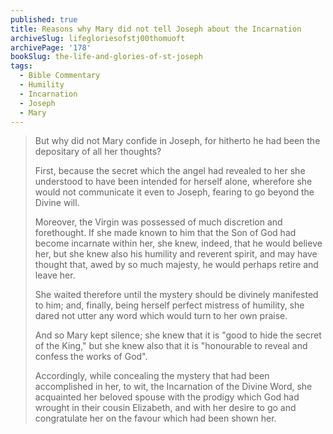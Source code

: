 ```yaml
---
published: true
title: Reasons why Mary did not tell Joseph about the Incarnation
archiveSlug: lifegloriesofstj00thomuoft
archivePage: '178'
bookSlug: the-life-and-glories-of-st-joseph
tags:
  - Bible Commentary
  - Humility
  - Incarnation
  - Joseph
  - Mary
---
```


> But why did not Mary confide in Joseph, for hitherto he had been the depositary of all her thoughts?
>
> First, because the secret which the angel had revealed to her she understood to have been intended for herself alone, wherefore she would not communicate it even to Joseph, fearing to go beyond the Divine will.
>
> Moreover, the Virgin was possessed of much discretion and forethought. If she made known to him that the Son of God had become incarnate within her, she knew, indeed, that he would believe her, but she knew also his humility and reverent spirit, and may have thought that, awed by so much majesty, he would perhaps retire and leave her.
>
> She waited therefore until the mystery should be divinely manifested to him; and, finally, being herself perfect mistress of humility, she dared not utter any word which would turn to her own praise.
>
> And so Mary kept silence; she knew that it is "good to hide the secret of the King," but she knew also that it is "honourable to reveal and confess the works of God".
>
> Accordingly, while concealing the mystery that had been accomplished in her, to wit, the Incarnation of the Divine Word, she acquainted her beloved spouse with the prodigy which God had wrought in their cousin Elizabeth, and with her desire to go and congratulate her on the favour which had been shown her.
